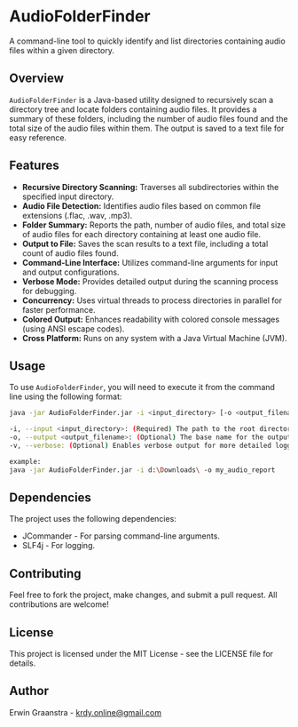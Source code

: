 # AudioFolderFinder

A command-line tool to quickly identify and list directories containing audio files within a given directory.

## Overview

`AudioFolderFinder` is a Java-based utility designed to recursively scan a directory tree and locate folders containing audio files. It provides a summary of these folders, including the number of audio files found and the total size of the audio files within them. The output is saved to a text file for easy reference.

## Features

- **Recursive Directory Scanning:** Traverses all subdirectories within the specified input directory.
- **Audio File Detection:** Identifies audio files based on common file extensions (.flac, .wav, .mp3).
- **Folder Summary:** Reports the path, number of audio files, and total size of audio files for each directory containing at least one audio file.
- **Output to File:** Saves the scan results to a text file, including a total count of audio files found.
- **Command-Line Interface:** Utilizes command-line arguments for input and output configurations.
- **Verbose Mode:** Provides detailed output during the scanning process for debugging.
- **Concurrency:** Uses virtual threads to process directories in parallel for faster performance.
- **Colored Output:** Enhances readability with colored console messages (using ANSI escape codes).
- **Cross Platform:** Runs on any system with a Java Virtual Machine (JVM).

## Usage

To use `AudioFolderFinder`, you will need to execute it from the command line using the following format:

```bash
java -jar AudioFolderFinder.jar -i <input_directory> [-o <output_filename>] [-v]

-i, --input <input_directory>: (Required) The path to the root directory you want to scan for audio files.
-o, --output <output_filename>: (Optional) The base name for the output file (default is output). The tool will append a unique identifier and the .txt extension to this name.
-v, --verbose: (Optional) Enables verbose output for more detailed logging.

example: 
java -jar AudioFolderFinder.jar -i d:\Downloads\ -o my_audio_report
```

## Dependencies
The project uses the following dependencies:

- JCommander - For parsing command-line arguments.
- SLF4j - For logging.

## Contributing
Feel free to fork the project, make changes, and submit a pull request. All contributions are welcome!

## License
This project is licensed under the MIT License - see the LICENSE file for details.

## Author
Erwin Graanstra - krdy.online@gmail.com



